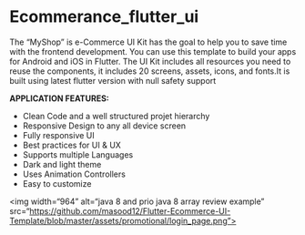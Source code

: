 # Ecommerance_flutter_ui

The “MyShop” is e-Commerce UI Kit has the goal to help you to save time with the frontend development. You can use this template to build your apps for Android and iOS in Flutter. The UI Kit includes all resources you need to reuse the components, it includes 20 screens, assets, icons, and fonts.It is built using latest flutter version with null safety support

**APPLICATION FEATURES:**

- Clean Code and a well structured projet hierarchy
- Responsive Design to any all device screen
- Fully responsive UI
- Best practices for UI & UX
- Supports multiple Languages
- Dark and light theme
- Uses Animation Controllers
- Easy to customize


<img width=“964” alt=“java 8 and prio java 8  array review example” src=“https://github.com/masood12/Flutter-Ecommerce-UI-Template/blob/master/assets/promotional/login_page.png”>
